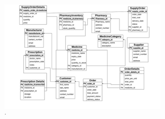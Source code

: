 ![alttext](https://github.com/Saichandu19/PHARMACY-MANAGEMENT-SYSTEM-DBMS/blob/main/Relation%20Schema.png?raw=true).
